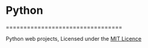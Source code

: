 # Python
=================================

Python web projects, Licensed under the [MIT Licence](LICENSE)
